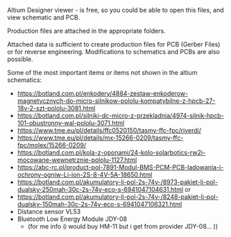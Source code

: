 Altium Designer viewer - is free, so you could be able to open this files, and view schematic and PCB.

Production files are attached in the appropriate folders.

Attached data is sufficient to create production files for PCB (Gerber Files) or for reverse engineering. Modifications to schematics and PCBs are also possible.

Some of the most important items or items not shown in the altium schematics:
* https://botland.com.pl/enkodery/4884-zestaw-enkoderow-magnetycznych-do-micro-silnikow-pololu-kompatybilne-z-hpcb-27-18v-2-szt-pololu-3081.html
* https://botland.com.pl/silniki-dc-micro-z-przekladnia/4974-silnik-hpcb-101-obustronny-wal-pololu-3071.html
* https://www.tme.eu/pl/details/ffc0520150/tasmy-ffc-fpc/riverdi/
* https://www.tme.eu/pl/details/mx-15266-0209/tasmy-ffc-fpc/molex/15266-0209/
* https://botland.com.pl/kola-z-oponami/24-kolo-solarbotics-rw2i-mocowane-wewnetrznie-pololu-1127.html
* https://abc-rc.pl/product-pol-7891-Modul-BMS-PCM-PCB-ladowania-i-ochrony-ogniw-Li-ion-2S-8-4V-5A-18650.html
* https://botland.com.pl/akumulatory-li-pol-2s-74v-/8973-pakiet-li-pol-dualsky-250mah-30c-2s-74v-eco-s-6941047104631.html or
* https://botland.com.pl/akumulatory-li-pol-2s-74v-/8248-pakiet-li-pol-dualsky-150mah-30c-2s-74v-eco-s-6941047106321.html 
* Distance sensor VL53
* Bluetooth Low Energy Module JDY-08 
    * (for me info (i would buy HM-11 but i get from provider JDY-08... ))
